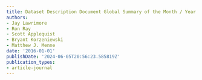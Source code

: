 ```yaml
---
title: Dataset Description Document Global Summary of the Month / Year Dataset
authors:
- Jay Lawrimore
- Ron Ray
- Scott Applequist
- Bryant Korzeniewski
- Matthew J. Menne
date: '2016-01-01'
publishDate: '2024-06-05T20:56:23.585819Z'
publication_types:
- article-journal
---
```

